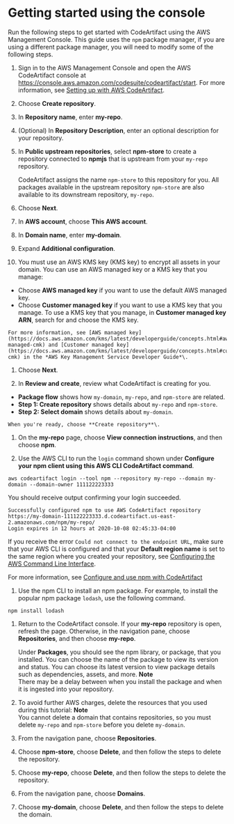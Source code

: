 # Getting started using the console<a name="getting-started-console"></a>

 Run the following steps to get started with CodeArtifact using the AWS Management Console\. This guide uses the `npm` package manager, if you are using a different package manager, you will need to modify some of the following steps\.

1. Sign in to the AWS Management Console and open the AWS CodeArtifact console at [https://console\.aws\.amazon\.com/codesuite/codeartifact/start](https://console.aws.amazon.com/codesuite/codeartifact/start)\. For more information, see [Setting up with AWS CodeArtifact](get-set-up-for-codeartifact.md)\.

1.  Choose **Create repository**\. 

1.  In **Repository name**, enter **my\-repo**\. 

1.  \(Optional\) In **Repository Description**, enter an optional description for your repository\. 

1. In **Public upstream repositories**, select **npm\-store** to create a repository connected to **npmjs** that is upstream from your `my-repo` repository\. 

   CodeArtifact assigns the name `npm-store` to this repository for you\. All packages available in the upstream repository `npm-store` are also available to its downstream repository, `my-repo`\. 

1.  Choose **Next**\. 

1.  In **AWS account**, choose **This AWS account**\.

1.  In **Domain name**, enter **my\-domain**\. 

1.  Expand **Additional configuration**\. 

1.  You must use an AWS KMS key \(KMS key\) to encrypt all assets in your domain\. You can use an AWS managed key or a KMS key that you manage: 
   +  Choose **AWS managed key** if you want to use the default AWS managed key\. 
   +  Choose **Customer managed key** if you want to use a KMS key that you manage\. To use a KMS key that you manage, in **Customer managed key ARN**, search for and choose the KMS key\. 

    For more information, see [AWS managed key](https://docs.aws.amazon.com/kms/latest/developerguide/concepts.html#aws-managed-cmk) and [Customer managed key](https://docs.aws.amazon.com/kms/latest/developerguide/concepts.html#customer-cmk) in the *AWS Key Management Service Developer Guide*\. 

1.  Choose **Next**\. 

1.  In **Review and create**, review what CodeArtifact is creating for you\. 
   +  **Package flow** shows how `my-domain`, `my-repo`, and `npm-store` are related\. 
   +  **Step 1: Create repository** shows details about `my-repo` and `npm-store`\. 
   +  **Step 2: Select domain** shows details about `my-domain`\. 

    When you're ready, choose **Create repository**\. 

1.  On the **my\-repo** page, choose **View connection instructions**, and then choose **npm**\. 

1.  Use the AWS CLI to run the `login` command shown under **Configure your npm client using this AWS CLI CodeArtifact command**\.

   ```
   aws codeartifact login --tool npm --repository my-repo --domain my-domain --domain-owner 111122223333
   ```

   You should receive output confirming your login succeeded\.

   ```
   Successfully configured npm to use AWS CodeArtifact repository https://my-domain-111122223333.d.codeartifact.us-east-2.amazonaws.com/npm/my-repo/
   Login expires in 12 hours at 2020-10-08 02:45:33-04:00
   ```

   If you receive the error `Could not connect to the endpoint URL`, make sure that your AWS CLI is configured and that your **Default region name** is set to the same region where you created your repository, see [Configuring the AWS Command Line Interface](https://docs.aws.amazon.com/cli/latest/userguide/cli-chap-getting-started.html)\.

   For more information, see [Configure and use npm with CodeArtifact](npm-auth.md)

1.  Use the npm CLI to install an npm package\. For example, to install the popular npm package `lodash`, use the following command\. 

   ```
   npm install lodash
   ```

1.  Return to the CodeArtifact console\. If your **my\-repo** repository is open, refresh the page\. Otherwise, in the navigation pane, choose **Repositories**, and then choose **my\-repo**\. 

    Under **Packages**, you should see the npm library, or package, that you installed\. You can choose the name of the package to view its version and status\. You can choose its latest version to view package details such as dependencies, assets, and more\. 
**Note**  
 There may be a delay between when you install the package and when it is ingested into your repository\. 

1.  To avoid further AWS charges, delete the resources that you used during this tutorial: 
**Note**  
You cannot delete a domain that contains repositories, so you must delete `my-repo` and `npm-store` before you delete `my-domain`\.

   1.  From the navigation pane, choose **Repositories**\. 

   1.  Choose **npm\-store**, choose **Delete**, and then follow the steps to delete the repository\. 

   1.  Choose **my\-repo**, choose **Delete**, and then follow the steps to delete the repository\. 

   1.  From the navigation pane, choose **Domains**\. 

   1.  Choose **my\-domain**, choose **Delete**, and then follow the steps to delete the domain\. 